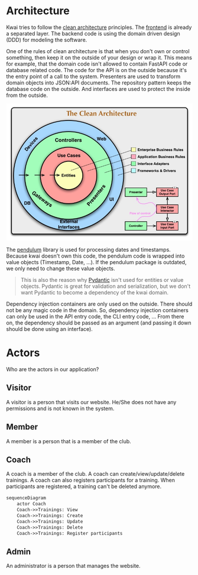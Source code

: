 Architecture
============

Kwai tries to follow the [clean architecture](http://cleancoder.com) principles. The [frontend]() is already a
separated layer. The backend code is using the domain driven design (DDD) for modeling the software.

One of the rules of clean architecture is that when you don't own or control something, then keep it on the
outside of your design or wrap it. This means for example, that the domain code isn't allowed to contain FastAPI code
or database related code. The code for the API is on the outside because it's the entry point of a call to the system.
Presenters are used to transform domain objects into JSON:API documents. The repository pattern keeps the
database code on the outside. And interfaces are used to protect the inside from the outside.

![Clean Architecture](/images/clean_architecture.jpg)

The [pendulum](https://pendulum.eustace.io/) library is used for processing dates and timestamps. Because kwai doesn't
own this code, the pendulum code is wrapped into value objects (Timestamp, Date, ...). If the pendulum package is
outdated, we only need to change these value objects.

> This is also the reason why [Pydantic](https://docs.pydantic.dev/latest/) isn't used for entities or value objects.
> Pydantic is great for validation and serialization, but we don't want Pydantic to become a dependency of the kwai
> domain.

Dependency injection containers are only used on the outside. There should not be any magic code in the domain.
So, dependency injection containers can only be used in the API entry code, the CLI entry code, ... From there on,
the dependency should be passed as an argument (and passing it down should be done using an interface).

Actors
======

Who are the actors in our application?

Visitor
-------

A visitor is a person that visits our website. He/She does not have any permissions and is
not known in the system.

Member
------

A member is a person that is a member of the club.

Coach
-----

A coach is a member of the club. A coach can create/view/update/delete trainings. A coach can also registers
participants for a training. When participants are registered, a training can't be deleted anymore.

````mermaid
sequenceDiagram
    actor Coach
    Coach->>Trainings: View
    Coach->>Trainings: Create
    Coach->>Trainings: Update
    Coach->>Trainings: Delete
    Coach->>Trainings: Register participants
````

Admin
-----

An administrator is a person that manages the website.
